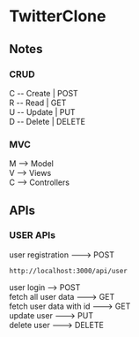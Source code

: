 # TwitterClone

## Notes

### CRUD
C -- Create | POST <br>
R -- Read | GET <br>
U -- Update | PUT <br>
D -- Delete | DELETE <br>

### MVC
M --> Model <br>
V --> Views <br>
C --> Controllers <br>

## APIs


### USER APIs

user registration ---> POST <br>
```
http://localhost:3000/api/user
```
user login  --> POST <br>
fetch all user data  ---> GET <br>
fetch user data with id   ---> GET <br>
update user   ---> PUT <br>
delete user  ---> DELETE <br>



